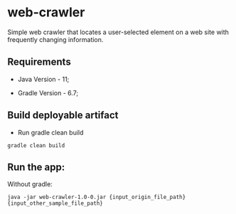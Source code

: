 # web-crawler
Simple web crawler that locates a user-selected element on a web site with frequently changing information.

## Requirements

- Java Version - 11;

- Gradle Version - 6.7;

## Build deployable artifact
- Run gradle clean build

```
gradle clean build
```

## Run the app:

Without gradle:
```
java -jar web-crawler-1.0-0.jar {input_origin_file_path} {input_other_sample_file_path}
```